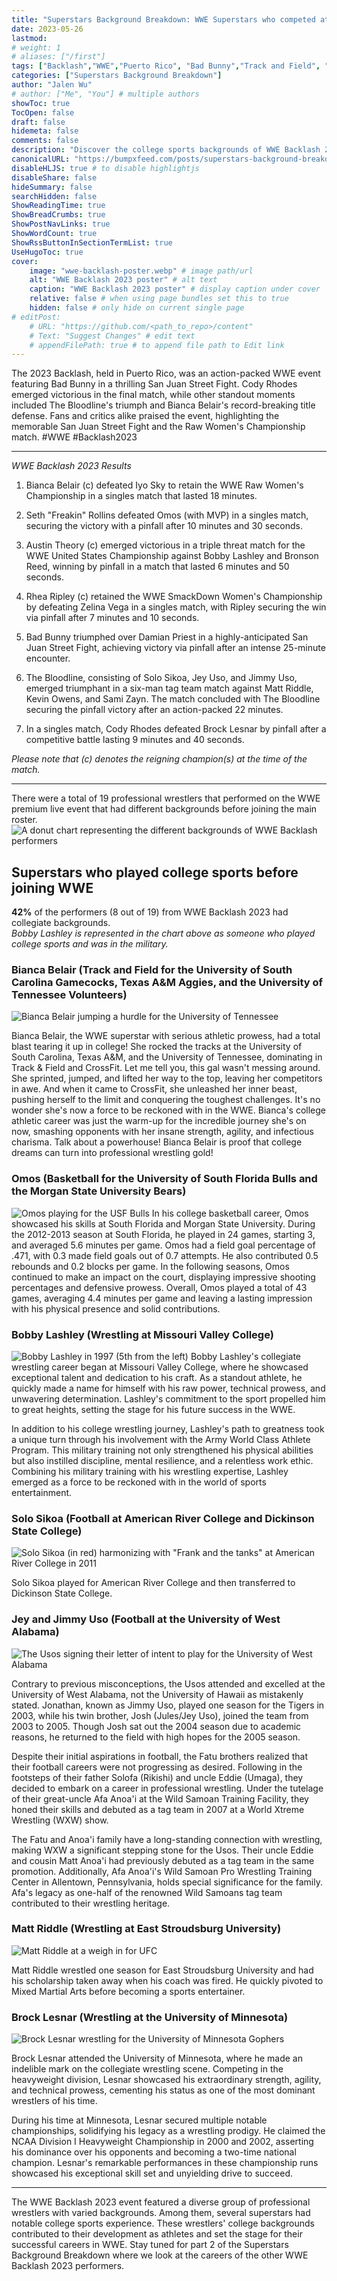 ```yaml
---
title: "Superstars Background Breakdown: WWE Superstars who competed at Backlash 2023 Part 1"
date: 2023-05-26
lastmod:
# weight: 1
# aliases: ["/first"]
tags: ["Backlash","WWE","Puerto Rico", "Bad Bunny","Track and Field", "Basketball","Football", "Wrestling"]
categories: ["Superstars Background Breakdown"]
author: "Jalen Wu"
# author: ["Me", "You"] # multiple authors
showToc: true
TocOpen: false
draft: false
hidemeta: false
comments: false
description: "Discover the college sports backgrounds of WWE Backlash 2023 superstars! From Bianca Belair's track and field dominance to Brock Lesnar's collegiate wrestling championships, these athletes' college experiences shaped their journey to WWE. Part 1 of the Superstars Background Breakdown explores their impressive athletic achievements and showcases the diverse paths that led them to the grand stage of professional wrestling."
canonicalURL: "https://bumpxfeed.com/posts/superstars-background-breakdown-wwe-superstars-who-competed-at-backlash-2023-part-1/"
disableHLJS: true # to disable highlightjs
disableShare: false
hideSummary: false
searchHidden: false
ShowReadingTime: true
ShowBreadCrumbs: true
ShowPostNavLinks: true
ShowWordCount: true
ShowRssButtonInSectionTermList: true
UseHugoToc: true
cover:
    image: "wwe-backlash-poster.webp" # image path/url
    alt: "WWE Backlash 2023 poster" # alt text
    caption: "WWE Backlash 2023 poster" # display caption under cover
    relative: false # when using page bundles set this to true
    hidden: false # only hide on current single page
# editPost:
    # URL: "https://github.com/<path_to_repo>/content"
    # Text: "Suggest Changes" # edit text
    # appendFilePath: true # to append file path to Edit link
---
```


The 2023 Backlash, held in Puerto Rico, was an action-packed WWE event featuring Bad Bunny in a thrilling San Juan Street Fight. Cody Rhodes emerged victorious in the final match, while other standout moments included The Bloodline's triumph and Bianca Belair's record-breaking title defense. Fans and critics alike praised the event, highlighting the memorable San Juan Street Fight and the Raw Women's Championship match. #WWE #Backlash2023

---

_WWE Backlash 2023 Results_
1. Bianca Belair (c) defeated Iyo Sky to retain the WWE Raw Women's Championship in a singles match that lasted 18 minutes.

2. Seth "Freakin" Rollins defeated Omos (with MVP) in a singles match, securing the victory with a pinfall after 10 minutes and 30 seconds.

3. Austin Theory (c) emerged victorious in a triple threat match for the WWE United States Championship against Bobby Lashley and Bronson Reed, winning by pinfall in a match that lasted 6 minutes and 50 seconds.

4. Rhea Ripley (c) retained the WWE SmackDown Women's Championship by defeating Zelina Vega in a singles match, with Ripley securing the win via pinfall after 7 minutes and 10 seconds.

5. Bad Bunny triumphed over Damian Priest in a highly-anticipated San Juan Street Fight, achieving victory via pinfall after an intense 25-minute encounter.

6. The Bloodline, consisting of Solo Sikoa, Jey Uso, and Jimmy Uso, emerged triumphant in a six-man tag team match against Matt Riddle, Kevin Owens, and Sami Zayn. The match concluded with The Bloodline securing the pinfall victory after an action-packed 22 minutes.

7. In a singles match, Cody Rhodes defeated Brock Lesnar by pinfall after a competitive battle lasting 9 minutes and 40 seconds.

_Please note that (c) denotes the reigning champion(s) at the time of the match._

---

There were a total of 19 professional wrestlers that performed on the WWE premium live event that had different backgrounds before joining the main roster. 
![A donut chart representing the different backgrounds of WWE Backlash performers](bumpxfeed-backlash-background.webp)

## Superstars who played college sports before joining WWE
**42%** of the performers (8 out of 19) from WWE Backlash 2023 had collegiate backgrounds.  
_Bobby Lashley is represented in the chart above as someone who played college sports and was in the military._

### Bianca Belair (Track and Field for the University of South Carolina Gamecocks, Texas A&M Aggies, and the University of Tennessee Volunteers)
![Bianca Belair jumping a hurdle for the University of Tennessee](bianca.webp) 

Bianca Belair, the WWE superstar with serious athletic prowess, had a total blast tearing it up in college! She rocked the tracks at the University of South Carolina, Texas A&M, and the University of Tennessee, dominating in Track & Field and CrossFit. Let me tell you, this gal wasn't messing around. She sprinted, jumped, and lifted her way to the top, leaving her competitors in awe. And when it came to CrossFit, she unleashed her inner beast, pushing herself to the limit and conquering the toughest challenges. It's no wonder she's now a force to be reckoned with in the WWE. Bianca's college athletic career was just the warm-up for the incredible journey she's on now, smashing opponents with her insane strength, agility, and infectious charisma. Talk about a powerhouse! Bianca Belair is proof that college dreams can turn into professional wrestling gold!

### Omos (Basketball for the University of South Florida Bulls and the Morgan State University Bears)
![Omos playing for the USF Bulls](omos.webp)
In his college basketball career, Omos showcased his skills at South Florida and Morgan State University. During the 2012-2013 season at South Florida, he played in 24 games, starting 3, and averaged 5.6 minutes per game. Omos had a field goal percentage of .471, with 0.3 made field goals out of 0.7 attempts. He also contributed 0.5 rebounds and 0.2 blocks per game. In the following seasons, Omos continued to make an impact on the court, displaying impressive shooting percentages and defensive prowess. Overall, Omos played a total of 43 games, averaging 4.4 minutes per game and leaving a lasting impression with his physical presence and solid contributions.

### Bobby Lashley (Wrestling at Missouri Valley College)
![Bobby Lashley in 1997 (5th from the left)](bobby.webp)
Bobby Lashley's collegiate wrestling career began at Missouri Valley College, where he showcased exceptional talent and dedication to his craft. As a standout athlete, he quickly made a name for himself with his raw power, technical prowess, and unwavering determination. Lashley's commitment to the sport propelled him to great heights, setting the stage for his future success in the WWE.

In addition to his college wrestling journey, Lashley's path to greatness took a unique turn through his involvement with the Army World Class Athlete Program. This military training not only strengthened his physical abilities but also instilled discipline, mental resilience, and a relentless work ethic. Combining his military training with his wrestling expertise, Lashley emerged as a force to be reckoned with in the world of sports entertainment.

### Solo Sikoa (Football at American River College and Dickinson State College)
![Solo Sikoa (in red) harmonizing with "Frank and the tanks" at American River College in 2011](solo.webp)

Solo Sikoa played for American River College and then transferred to Dickinson State College.

### Jey and Jimmy Uso (Football at the University of West Alabama)
![The Usos signing their letter of intent to play for the University of West Alabama](usos.webp)

Contrary to previous misconceptions, the Usos attended and excelled at the University of West Alabama, not the University of Hawaii as mistakenly stated. Jonathan, known as Jimmy Uso, played one season for the Tigers in 2003, while his twin brother, Josh (Jules/Jey Uso), joined the team from 2003 to 2005. Though Josh sat out the 2004 season due to academic reasons, he returned to the field with high hopes for the 2005 season.

Despite their initial aspirations in football, the Fatu brothers realized that their football careers were not progressing as desired. Following in the footsteps of their father Solofa (Rikishi) and uncle Eddie (Umaga), they decided to embark on a career in professional wrestling. Under the tutelage of their great-uncle Afa Anoa'i at the Wild Samoan Training Facility, they honed their skills and debuted as a tag team in 2007 at a World Xtreme Wrestling (WXW) show.

The Fatu and Anoa'i family have a long-standing connection with wrestling, making WXW a significant stepping stone for the Usos. Their uncle Eddie and cousin Matt Anoa'i had previously debuted as a tag team in the same promotion. Additionally, Afa Anoa'i's Wild Samoan Pro Wrestling Training Center in Allentown, Pennsylvania, holds special significance for the family. Afa's legacy as one-half of the renowned Wild Samoans tag team contributed to their wrestling heritage.

### Matt Riddle (Wrestling at East Stroudsburg University)
![Matt Riddle at a weigh in for UFC](riddle.webp)

Matt Riddle wrestled one season for East Stroudsburg University and had his scholarship taken away when his coach was fired. He quickly pivoted to Mixed Martial Arts before becoming a sports entertainer.

### Brock Lesnar (Wrestling at the University of Minnesota)
![Brock Lesnar wrestling for the University of Minnesota Gophers](brock.webp)

Brock Lesnar attended the University of Minnesota, where he made an indelible mark on the collegiate wrestling scene. Competing in the heavyweight division, Lesnar showcased his extraordinary strength, agility, and technical prowess, cementing his status as one of the most dominant wrestlers of his time.

During his time at Minnesota, Lesnar secured multiple notable championships, solidifying his legacy as a wrestling prodigy. He claimed the NCAA Division I Heavyweight Championship in 2000 and 2002, asserting his dominance over his opponents and becoming a two-time national champion. Lesnar's remarkable performances in these championship runs showcased his exceptional skill set and unyielding drive to succeed.

---

The WWE Backlash 2023 event featured a diverse group of professional wrestlers with varied backgrounds. Among them, several superstars had notable college sports experience. These wrestlers' college backgrounds contributed to their development as athletes and set the stage for their successful careers in WWE. Stay tuned for part 2 of the Superstars Background Breakdown where we look at the careers of the other WWE Backlash 2023 performers.
